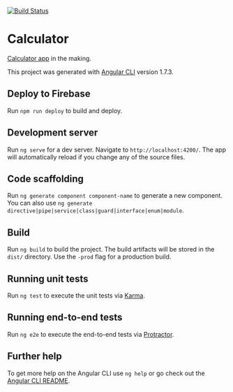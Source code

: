 [![Build Status](https://travis-ci.org/lovef/calculator.svg?branch=master)](https://travis-ci.org/lovef/calculator)

# Calculator

[Calculator app](https://lovef-calculator.firebaseapp.com) in the making.

This project was generated with [Angular CLI](https://github.com/angular/angular-cli) version 1.7.3.

## Deploy to Firebase

Run `npm run deploy` to build and deploy.

## Development server

Run `ng serve` for a dev server. Navigate to `http://localhost:4200/`. The app will automatically reload if you change any of the source files.

## Code scaffolding

Run `ng generate component component-name` to generate a new component. You can also use `ng generate directive|pipe|service|class|guard|interface|enum|module`.

## Build

Run `ng build` to build the project. The build artifacts will be stored in the `dist/` directory. Use the `-prod` flag for a production build.

## Running unit tests

Run `ng test` to execute the unit tests via [Karma](https://karma-runner.github.io).

## Running end-to-end tests

Run `ng e2e` to execute the end-to-end tests via [Protractor](http://www.protractortest.org/).

## Further help

To get more help on the Angular CLI use `ng help` or go check out the [Angular CLI README](https://github.com/angular/angular-cli/blob/master/README.md).
